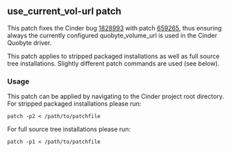 
## use_current_vol-url patch

This patch fixes the Cinder bug [1828993](https://bugs.launchpad.net/cinder/+bug/1828993) with patch [659265](https://review.opendev.org/#/c/659265/), thus ensuring always the currently configured quobyte_volume_url
is used in the Cinder Quobyte driver.

This patch applies to stripped packaged installations as well as full source tree installations. Slightly different patch commands are used (see below).

### Usage

This patch can be applied by navigating to the Cinder project root directory. For stripped packaged installations please run:

    patch -p2 < /path/to/patchfile

For full source tree installations please run:

    patch -p1 < /path/to/patchfile
